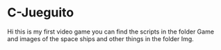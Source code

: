 # C-Jueguito
Hi this is my first video game 
you can find the scripts in the folder Game 
and images of the space ships and other things in the folder Img.

